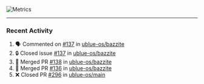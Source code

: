 ![Metrics](https://metrics.lecoq.io/KyleGospo?template=classic&base=header%2C%20activity%2C%20community%2C%20repositories%2C%20metadata&base.indepth=false&base.hireable=false&base.skip=false&config.timezone=America%2FLos_Angeles)

---
### Recent Activity
<!--START_SECTION:activity-->
1. 🗣 Commented on [#137](https://github.com/ublue-os/bazzite/issues/137#issuecomment-1676173708) in [ublue-os/bazzite](https://github.com/ublue-os/bazzite)
2. 🔒 Closed issue [#137](https://github.com/ublue-os/bazzite/issues/137) in [ublue-os/bazzite](https://github.com/ublue-os/bazzite)
3. 🎉 Merged PR [#138](https://github.com/ublue-os/bazzite/pull/138) in [ublue-os/bazzite](https://github.com/ublue-os/bazzite)
4. 🎉 Merged PR [#136](https://github.com/ublue-os/bazzite/pull/136) in [ublue-os/bazzite](https://github.com/ublue-os/bazzite)
5. ❌ Closed PR [#296](https://github.com/ublue-os/main/pull/296) in [ublue-os/main](https://github.com/ublue-os/main)
<!--END_SECTION:activity-->

